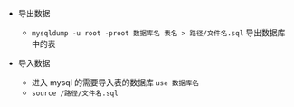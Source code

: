 * 导出数据
    * `mysqldump -u root -proot 数据库名 表名 > 路径/文件名.sql` 导出数据库中的表

* 导入数据
    * 进入 mysql 的需要导入表的数据库 `use 数据库名`
    * `source /路径/文件名.sql`

